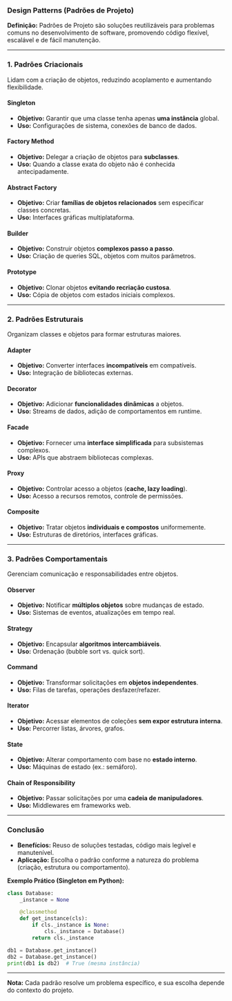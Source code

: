 ### **Design Patterns (Padrões de Projeto)**

**Definição:**
Padrões de Projeto são soluções reutilizáveis para problemas comuns no desenvolvimento de software, promovendo código flexível, escalável e de fácil manutenção.

---

### **1. Padrões Criacionais**

Lidam com a criação de objetos, reduzindo acoplamento e aumentando flexibilidade.

#### **Singleton**

- **Objetivo:** Garantir que uma classe tenha apenas **uma instância** global.
- **Uso:** Configurações de sistema, conexões de banco de dados.

#### **Factory Method**

- **Objetivo:** Delegar a criação de objetos para **subclasses**.
- **Uso:** Quando a classe exata do objeto não é conhecida antecipadamente.

#### **Abstract Factory**

- **Objetivo:** Criar **famílias de objetos relacionados** sem especificar classes concretas.
- **Uso:** Interfaces gráficas multiplataforma.

#### **Builder**

- **Objetivo:** Construir objetos **complexos passo a passo**.
- **Uso:** Criação de queries SQL, objetos com muitos parâmetros.

#### **Prototype**

- **Objetivo:** Clonar objetos **evitando recriação custosa**.
- **Uso:** Cópia de objetos com estados iniciais complexos.

---

### **2. Padrões Estruturais**

Organizam classes e objetos para formar estruturas maiores.

#### **Adapter**

- **Objetivo:** Converter interfaces **incompatíveis** em compatíveis.
- **Uso:** Integração de bibliotecas externas.

#### **Decorator**

- **Objetivo:** Adicionar **funcionalidades dinâmicas** a objetos.
- **Uso:** Streams de dados, adição de comportamentos em runtime.

#### **Facade**

- **Objetivo:** Fornecer uma **interface simplificada** para subsistemas complexos.
- **Uso:** APIs que abstraem bibliotecas complexas.

#### **Proxy**

- **Objetivo:** Controlar acesso a objetos (**cache, lazy loading**).
- **Uso:** Acesso a recursos remotos, controle de permissões.

#### **Composite**

- **Objetivo:** Tratar objetos **individuais e compostos** uniformemente.
- **Uso:** Estruturas de diretórios, interfaces gráficas.

---

### **3. Padrões Comportamentais**

Gerenciam comunicação e responsabilidades entre objetos.

#### **Observer**

- **Objetivo:** Notificar **múltiplos objetos** sobre mudanças de estado.
- **Uso:** Sistemas de eventos, atualizações em tempo real.

#### **Strategy**

- **Objetivo:** Encapsular **algoritmos intercambiáveis**.
- **Uso:** Ordenação (bubble sort vs. quick sort).

#### **Command**

- **Objetivo:** Transformar solicitações em **objetos independentes**.
- **Uso:** Filas de tarefas, operações desfazer/refazer.

#### **Iterator**

- **Objetivo:** Acessar elementos de coleções **sem expor estrutura interna**.
- **Uso:** Percorrer listas, árvores, grafos.

#### **State**

- **Objetivo:** Alterar comportamento com base no **estado interno**.
- **Uso:** Máquinas de estado (ex.: semáforo).

#### **Chain of Responsibility**

- **Objetivo:** Passar solicitações por uma **cadeia de manipuladores**.
- **Uso:** Middlewares em frameworks web.

---

### **Conclusão**

- **Benefícios:** Reuso de soluções testadas, código mais legível e manutenível.
- **Aplicação:** Escolha o padrão conforme a natureza do problema (criação, estrutura ou comportamento).

**Exemplo Prático (Singleton em Python):**

```python
class Database:
    _instance = None

    @classmethod
    def get_instance(cls):
        if cls._instance is None:
            cls._instance = Database()
        return cls._instance

db1 = Database.get_instance()
db2 = Database.get_instance()
print(db1 is db2)  # True (mesma instância)
```

---

**Nota:** Cada padrão resolve um problema específico, e sua escolha depende do contexto do projeto.

